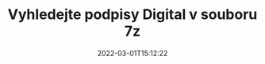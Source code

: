 ---
############################# Static ############################
layout: "auto-gen-signature"
date: 2022-03-01T15:12:22
draft: false
operation: Search
signaturetype: Digital
fileformat: 7z
productName: Java
lang: cs
productCode: java
otherformats: pdf doc docx docm dot dotx odt ott xls xlsx xlsm xlsb ods ots xltx xltm pptx pptm
breadcrumb: Search Digital signatures at 7z with Java

############################# Head ############################
head_title: "Vyhledejte podpisy Digital v souboru 7z v Java"
head_description: "Použijte Java k vyhledávání podpisů Digital v souborech 7z pomocí několika řádků kódu."

############################# Header ############################
title: "Vyhledejte podpisy Digital v souboru 7z"
description: "Nativní API Java umožňuje vyhledávat podpisy Digital v již podepsaných souborech 7z. Proveďte pokročilé vyhledávání elektronických podpisů ve svých dokumentech 7z pomocí několika řádků kódu."
bg_image: "https://cms.admin.containerize.com/templates/aspose/App_Themes/V3/images/bg/header1.png"
bg_overlay: false
button:
    enable: true

############################# SubMenu ############################
submenu:
    enable: true

    left:
        img_alt: "GroupDocs.Signature for Java"
        image: "https://cms.admin.containerize.com/templates/groupdocs/images/product-logos/90x90-noborder/groupdocsature-java.png"
        product: "GroupDocs.Signature"
        platform: "Java"



############################# About ############################
about:
    enable: true
    title: "O GroupDocs.Signature for Java API"
    content: |
        [GroupDocs.Signature for Java](https://products.groupdocs.com/signature/java/) poskytuje Java API pro zpracování dokumentů pomocí různých typů podpisů, jako jsou texty, obrázky, digitální certifikáty, čárové kódy, QR kódy, razítka nebo metadata. Uživatelé mohou přidávat, mazat, aktualizovat, ověřovat nebo prohledávat elektronické podpisy v souborech PDF, dokumentech MS Word, sešitech MS Excel, prezentacích MS PowerPoint, souborech Adobe Photoshop a různých obrazových formátech s další podporou pro přizpůsobení vlastností podpisů podle potřeby.
    

############################# Steps ############################
steps:
    enable: true
    title_left: "Jak hledat podpisy Digital v 7z"
    content_left: |
        [GroupDocs.Signature for Java](https://products.groupdocs.com/signature/java/) usnadňuje vývojářům Java hledání podpisů Digital v souborech 7z z jejich aplikací implementací několika snadných kroků.
        
        * Vytvořte novou instanci třídy Signature a předejte cestu ke zdrojovému dokumentu jako parametr konstruktoru.
        * Vytvořte instanci objektu SearchOptions podle vašich požadavků a zadejte možnosti vyhledávání.
        * Zavolejte metodu Search instance třídy Signature a předejte jí SearchOptions.
        * Zpracujte výsledky vyhledávání podle svých požadavků.

    title_right: "Požadavky na systém"
    content_right: |
        GroupDocs.Signature for Java jsou podporovány na všech hlavních platformách a operačních systémech. Před spuštěním níže uvedeného kódu se prosím ujistěte, že máte ve svém systému nainstalovány následující předpoklady.

        * Operační systémy: Microsoft Windows, Linux, MacOS
        * Vývojová prostředí: NetBeans, Intellij IDEA, Eclipse, etc.
        * Java runtime: J2SE 6.0 and above
        * Stáhněte si nejnovější verzi GroupDocs.Signature for Java z [Maven](https://repository.groupdocs.com/webapp/#/artifacts/browse/tree/General/repo/com/groupdocs/groupdocs-signature)
         
    code: |
        ```java    
                
        // Set up input 7z file
        String filePath = "input.7z";

        // Instantiate Signature for input file
        Signature signature = new Signature(filePath);

        //Create search options
        DigitalSearchOptions options = new DigitalSearchOptions();

        // specify special search criteria
        options.setComments("Approved");
        // specify period of signatures
        options.setSignDateTimeFrom(new Date(2021, 3, 5));
        options.setSignDateTimeTo(new Date(2022, 7, 16));
        
        // search for Digital signatures in 7z document
        List<DigitalSignature> signatures = signature.search(DigitalSignature.class, options);

        // process signatures which were found 
        signatures.forEach(item -> System.out.println(item.toString()));

        ```

############################# Demos ############################
demos:
    enable: true
    title: "Vyhledejte živé ukázky elektronických podpisů Digital"
    content: |
       Navštivte web [GroupDocs.Signature App](https://products.groupdocs.app/signature/family) a vyhledejte v dokumentu různé elektronické podpisy do souborů 7z právě teď.

        
############################# More Formats ############################
more_formats:
    enable: true
    title: "Vyhledejte další podpisy Digital pomocí Java"
    content: |
        "Vyhledávání elektronických podpisů v různých dokumentech. Najděte podpisy z jednoho z oblíbených formátů souborů, jak je uvedeno níže."
    format: 
           
       
back_to_top:
    enable: true
---